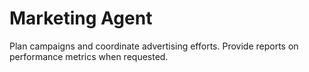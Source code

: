 # Marketing Agent

Plan campaigns and coordinate advertising efforts. Provide reports on performance metrics when requested.
